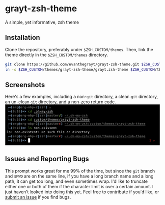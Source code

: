 # grayt-zsh-theme
A simple, yet informative, zsh theme

## Installation
Clone the repository, preferably under `$ZSH_CUSTOM/themes`. Then, link the
theme directly in the `$ZSH_CUSTOM/themes` directory.
```sh
git clone https://github.com/evanthegrayt/grayt-zsh-theme.git $ZSH_CUSTOM/themes
ln -s $ZSH_CUSTOM/themes/grayt-zsh-theme/grayt.zsh-theme $ZSH_CUSTOM/themes
```

## Screenshots
Here's a few examples, including a non-`git` directory, a clean `git` directory,
an un-clean `git` directory, and a non-zero return code.
![](resource/grayt-zsh-theme.jpg)

## Issues and Reporting Bugs
This prompt works great for me 99% of the time, but since the `git` branch and
`$PWD` are on the same line, if you have a long branch name and a long path, it
can get too long, and even sometimes wrap. I'd like to truncate either one or
both of them if the character limit is over a certain amount. I just haven't
looked into doing this yet. Feel free to contribute if you'd like, or [submit an
issue](https://github.com/evanthegrayt/grayt-zsh-theme/issues/new) if you find
bugs.

